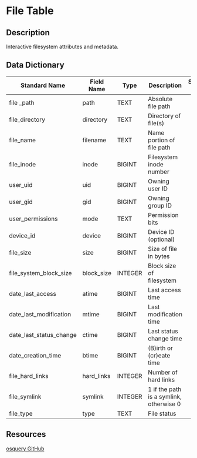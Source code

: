 # File Table

## Description
Interactive filesystem attributes and metadata.

## Data Dictionary
|Standard Name|Field Name|Type|Description|Sample Value|
|---|---|---|---|---|
|file _path|path|TEXT|Absolute file path||
|file_directory|directory|TEXT|Directory of file(s)||
|file_name|filename|TEXT|Name portion of file path||
|file_inode|inode|BIGINT|Filesystem inode number||
|user_uid|uid|BIGINT|Owning user ID||
|user_gid|gid|BIGINT|Owning group ID||
|user_permissions|mode|TEXT|Permission bits||
|device_id|device|BIGINT|Device ID (optional)||
|file_size|size|BIGINT|Size of file in bytes||
|file_system_block_size|block_size|INTEGER|Block size of filesystem||
|date_last_access|atime|BIGINT|Last access time||
|date_last_modification|mtime|BIGINT|Last modification time||
|date_last_status_change|ctime|BIGINT|Last status change time||
|date_creation_time|btime|BIGINT|(B)irth or (cr)eate time||
|file_hard_links|hard_links|INTEGER|Number of hard links||
|file_symlink|symlink|INTEGER|1 if the path is a symlink, otherwise 0||
|file_type|type|TEXT|File status||

## Resources
[osquery GitHub](https://github.com/facebook/osquery/blob/master/specs/utility/file.table)
